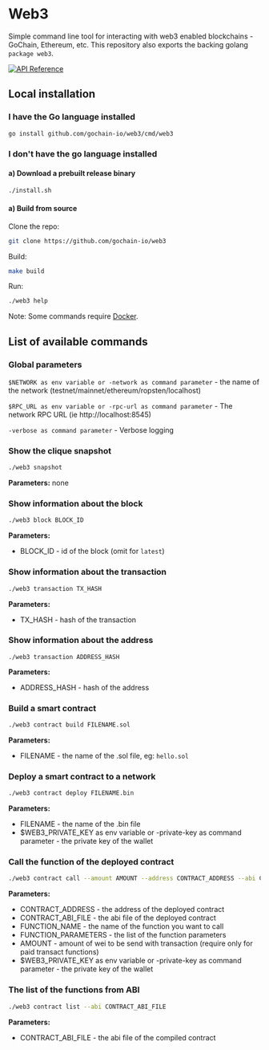 # Web3

Simple command line tool for interacting with web3 enabled blockchains - GoChain, Ethereum, etc. 
This repository also exports the backing golang `package web3`.

[![API Reference](
https://camo.githubusercontent.com/915b7be44ada53c290eb157634330494ebe3e30a/68747470733a2f2f676f646f632e6f72672f6769746875622e636f6d2f676f6c616e672f6764646f3f7374617475732e737667
)](https://godoc.org/github.com/gochain-io/web3)

## Local installation

### I have the Go language installed

```sh
go install github.com/gochain-io/web3/cmd/web3
```

### I don't have the go language installed

#### a) Download a prebuilt release binary

```sh
./install.sh
```

#### a) Build from source

Clone the repo:

```sh
git clone https://github.com/gochain-io/web3
```

Build:

```sh
make build
```

Run:

 ```sh
 ./web3 help
 ```

 Note: Some commands require [Docker](https://docs.docker.com/install/linux/docker-ce/ubuntu/).

## List of available commands

### Global parameters

`$NETWORK as env variable or -network as command parameter` - the name of the network (testnet/mainnet/ethereum/ropsten/localhost)

`$RPC_URL as env variable or -rpc-url as command parameter` - The network RPC URL (ie http://localhost:8545)

`-verbose as command parameter` - Verbose logging

### Show the clique snapshot

```sh
./web3 snapshot
```

**Parameters:**
none

### Show information about the block

```sh
./web3 block BLOCK_ID
```

**Parameters:**

- BLOCK_ID - id of the block (omit for `latest`)

### Show information about the transaction

```sh
./web3 transaction TX_HASH
```

**Parameters:**

- TX_HASH - hash of the transaction

### Show information about the address

```sj
./web3 transaction ADDRESS_HASH
```

**Parameters:**

- ADDRESS_HASH - hash of the address

### Build a smart contract

```sh
./web3 contract build FILENAME.sol
```

**Parameters:**

- FILENAME - the name of the .sol file, eg: `hello.sol`

### Deploy a smart contract to a network

```sh
./web3 contract deploy FILENAME.bin
```

**Parameters:**

- FILENAME - the name of the .bin file
- $WEB3_PRIVATE_KEY as env variable or -private-key as command parameter - the private key of the wallet

### Call the function of the deployed contract

```sh
./web3 contract call --amount AMOUNT --address CONTRACT_ADDRESS --abi CONTRACT_ABI_FILE --function FUNCTION_NAME FUNCTION_PARAMETERS
```

**Parameters:**

- CONTRACT_ADDRESS - the address of the deployed contract
- CONTRACT_ABI_FILE - the abi file of the deployed contract
- FUNCTION_NAME - the name of the function you want to call
- FUNCTION_PARAMETERS - the list of the function parameters
- AMOUNT - amount of wei to be send with transaction (require only for paid transact functions)
- $WEB3_PRIVATE_KEY as env variable or -private-key as command parameter - the private key of the wallet

### The list of the functions from ABI

```sh
./web3 contract list --abi CONTRACT_ABI_FILE
```

**Parameters:**

- CONTRACT_ABI_FILE - the abi file of the compiled contract
